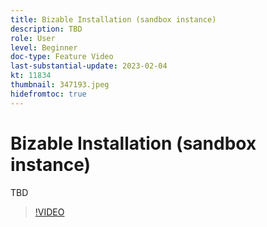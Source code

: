 ```yaml
---
title: Bizable Installation (sandbox instance)
description: TBD
role: User
level: Beginner
doc-type: Feature Video
last-substantial-update: 2023-02-04
kt: 11834
thumbnail: 347193.jpeg
hidefromtoc: true
---
```


# Bizable Installation (sandbox instance)

TBD

>[!VIDEO](https://video.tv.adobe.com/v/347193/?quality=12&learn=on)
